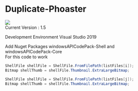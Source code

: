 # Duplicate-Phoaster
![](https://github.com/raviverma2791747/Duplicate-Phoaster/blob/master/Duplicate/Icon.ico)</br>
Current Version : 1.5<br>

Development Environment Visual Studio 2019<br>

Add Nuget Packages windowsAPICodePack-Shell and windowsAPICodePack-Core<br>
For this code to work <br>
```C#
ShellFile shellFile = ShellFile.FromFilePath(listFiles[i]);
Bitmap shellThumb = shellFile.Thumbnail.ExtraLargeBitmap;
```
```C#
ShellFile shellFile = ShellFile.FromFilePath(listFiles[j]);
Bitmap shellThumb = shellFile.Thumbnail.ExtraLargeBitmap;
```
